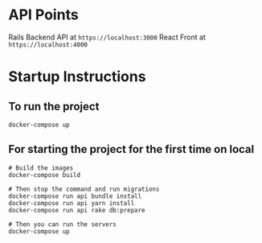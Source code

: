 # API Points

Rails Backend API at `https://localhost:3000`
React Front at `https://localhost:4000`

# Startup Instructions

## To run the project

```shell
docker-compose up
```

## For starting the project for the first time on local
```shell
# Build the images
docker-compose build

# Then stop the command and run migrations
docker­-compose run api bundle install
docker­-compose run api yarn install
docker­-compose run api rake db:prepare

# Then you can run the servers
docker-compose up
```
